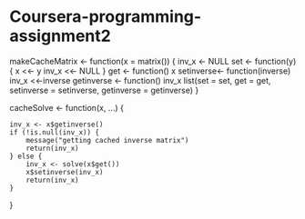 # Coursera-programming-assignment2

makeCacheMatrix <- function(x = matrix()) {
    inv_x <- NULL
    set <- function(y) {
        x <<- y
        inv_x <<- NULL
    }
    get <- function() x
    setinverse<- function(inverse) inv_x <<-inverse
    getinverse <- function() inv_x
    list(set = set, get = get,
         setinverse = setinverse,
         getinverse = getinverse)
}
 

cacheSolve <- function(x, ...) {

    inv_x <- x$getinverse()
    if (!is.null(inv_x)) {
        message("getting cached inverse matrix")
        return(inv_x)
    } else {
        inv_x <- solve(x$get())
        x$setinverse(inv_x)
        return(inv_x)
    }
}
